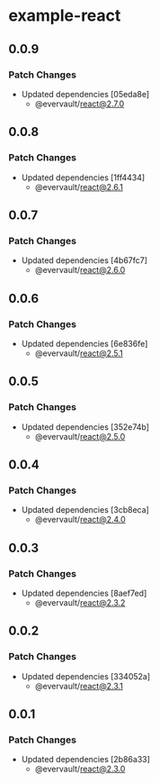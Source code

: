 # example-react

## 0.0.9

### Patch Changes

- Updated dependencies [05eda8e]
  - @evervault/react@2.7.0

## 0.0.8

### Patch Changes

- Updated dependencies [1ff4434]
  - @evervault/react@2.6.1

## 0.0.7

### Patch Changes

- Updated dependencies [4b67fc7]
  - @evervault/react@2.6.0

## 0.0.6

### Patch Changes

- Updated dependencies [6e836fe]
  - @evervault/react@2.5.1

## 0.0.5

### Patch Changes

- Updated dependencies [352e74b]
  - @evervault/react@2.5.0

## 0.0.4

### Patch Changes

- Updated dependencies [3cb8eca]
  - @evervault/react@2.4.0

## 0.0.3

### Patch Changes

- Updated dependencies [8aef7ed]
  - @evervault/react@2.3.2

## 0.0.2

### Patch Changes

- Updated dependencies [334052a]
  - @evervault/react@2.3.1

## 0.0.1

### Patch Changes

- Updated dependencies [2b86a33]
  - @evervault/react@2.3.0

